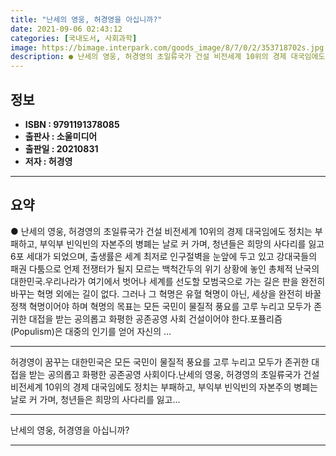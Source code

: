 ```yaml
---
title: "난세의 영웅, 허경영을 아십니까?"
date: 2021-09-06 02:43:12
categories: [국내도서, 사회과학]
image: https://bimage.interpark.com/goods_image/8/7/0/2/353718702s.jpg
description: ● 난세의 영웅, 허경영의 초일류국가 건설 비전세계 10위의 경제 대국임에도 정치는 부패하고, 부익부 빈익빈의 자본주의 병폐는 날로 커 가며, 청년들은 희망의 사다리를 잃고 6포 세대가 되었으며, 출생률은 세계 최저로 인구절벽을 눈앞에 두고 있고 강대국들의 패권 다툼으로 언제 전쟁터가
---
```


## **정보**

- **ISBN : 9791191378085**
- **출판사 : 소울미디어**
- **출판일 : 20210831**
- **저자 : 허경영**

------



## **요약**

●  난세의 영웅, 허경영의 초일류국가 건설 비전세계 10위의 경제 대국임에도 정치는 부패하고, 부익부 빈익빈의 자본주의 병폐는 날로 커 가며, 청년들은 희망의 사다리를 잃고 6포 세대가 되었으며, 출생률은 세계 최저로 인구절벽을 눈앞에 두고 있고 강대국들의 패권 다툼으로 언제 전쟁터가 될지 모르는 백척간두의 위기 상황에 놓인 총체적 난국의 대한민국.우리나라가 여기에서 벗어나 세계를 선도할 모범국으로 가는 길은 판을 완전히 바꾸는 혁명 외에는 길이 없다. 그러나 그 혁명은 유혈 혁명이 아닌, 세상을 완전히 바꿀 정책 혁명이어야 하며 혁명의 목표는 모든 국민이 물질적 풍요를 고루 누리고 모두가 존귀한 대접을 받는 공의롭고 화평한 공존공영 사회 건설이어야 한다.포퓰리즘(Populism)은 대중의 인기를 얻어 자신의 ...

------

허경영이 꿈꾸는 대한민국은 모든 국민이 물질적 풍요를 고루 누리고 모두가 존귀한 대접을 받는 공의롭고 화평한 공존공영 사회이다.난세의 영웅, 허경영의 초일류국가 건설 비전세계 10위의 경제 대국임에도 정치는 부패하고, 부익부 빈익빈의 자본주의 병폐는 날로 커 가며, 청년들은 희망의 사다리를 잃고... 

------


난세의 영웅, 허경영을 아십니까? 

------


